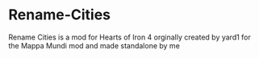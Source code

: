 # Rename-Cities
Rename Cities is a mod for Hearts of Iron 4 orginally created by yard1 for the Mappa Mundi mod and made standalone by me
